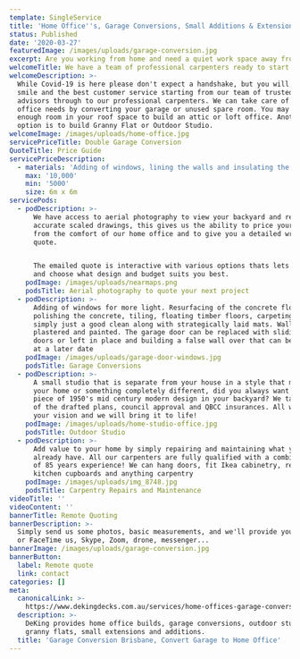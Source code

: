 ```yaml
---
template: SingleService
title: 'Home Office''s, Garage Conversions, Small Additions & Extensions'
status: Published
date: '2020-03-27'
featuredImage: /images/uploads/garage-conversion.jpg
excerpt: Are you working from home and need a quiet work space away from the kids?
welcomeTitle: We have a team of professional carpenters ready to start your new project
welcomeDescription: >-
  While Covid-19 is here please don't expect a handshake, but you will receive a
  smile and the best customer service starting from our team of trusted design
  advisors through to our professional carpenters. We can take care of your home
  office needs by converting your garage or unused spare room. You may even have
  enough room in your roof space to build an attic or loft office. Another
  option is to build Granny Flat or Outdoor Studio.
welcomeImage: /images/uploads/home-office.jpg
servicePriceTitle: Double Garage Conversion
QuoteTitle: Price Guide
servicePriceDescription:
  - materials: 'Adding of windows, lining the walls and insulating the garage door'
    max: '10,000'
    min: '5000'
    size: 6m x 6m
servicePods:
  - podDescription: >-
      We have access to aerial photography to view your backyard and record
      accurate scaled drawings, this gives us the ability to price your project
      from the comfort of our home office and to give you a detailed written
      quote. 


      The emailed quote is interactive with various options thats lets you pick
      and choose what design and budget suits you best.
    podImage: /images/uploads/nearmaps.png
    podsTitle: Aerial photography to quote your next project
  - podDescription: >-
      Adding of windows for more light. Resurfacing of the concrete floor by;
      polishing the concrete, tiling, floating timber floors, carpeting, or
      simply just a good clean along with strategically laid mats. Walls are
      plastered and painted. The garage door can be replaced with sliding glass
      doors or left in place and building a false wall over that can be removed
      at a later date
    podImage: /images/uploads/garage-door-windows.jpg
    podsTitle: Garage Conversions
  - podDescription: >-
      A small studio that is separate from your house in a style that matches
      your home or something completely different, did you always want a small
      piece of 1950's mid century modern design in your backyard? We take care
      of the drafted plans, council approval and QBCC insurances. All we need is
      your vision and we will bring it to life!
    podImage: /images/uploads/home-studio-office.jpg
    podsTitle: Outdoor Studio
  - podDescription: >-
      Add value to your home by simply repairing and maintaining what you
      already have. All our carpenters are fully qualified with a combined total
      of 85 years experience! We can hang doors, fit Ikea cabinetry, replace
      kitchen cupboards and anything carpentry
    podImage: /images/uploads/img_8748.jpg
    podsTitle: Carpentry Repairs and Maintenance
videoTitle: ''
videoContent: ''
bannerTitle: Remote Quoting
bannerDescription: >-
  Simply send us some photos, basic measurements, and we'll provide you a quote,
  or FaceTime us, Skype, Zoom, drone, messenger...
bannerImage: /images/uploads/garage-conversion.jpg
bannerButton:
  label: Remote quote
  link: contact
categories: []
meta:
  canonicalLink: >-
    https://www.dekingdecks.com.au/services/home-offices-garage-conversions/
  description: >-
    DeKing provides home office builds, garage conversions, outdoor studios,
    granny flats, small extensions and additions.
  title: 'Garage Conversion Brisbane, Convert Garage to Home Office'
---
```


